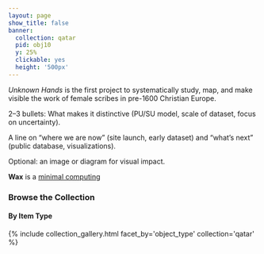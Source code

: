 ```yaml
---
layout: page
show_title: false
banner:
  collection: qatar
  pid: obj10
  y: 25%
  clickable: yes
  height: '500px'
---
```



*Unknown Hands* is the first project to systematically study, map, and make visible the work of female scribes in pre-1600 Christian Europe.

2–3 bullets: What makes it distinctive (PU/SU model, scale of dataset, focus on uncertainty).

A line on “where we are now” (site launch, early dataset) and “what’s next” (public database, visualizations).


Optional: an image or diagram for visual impact.



__Wax__ is a [minimal computing](http://go-dh.github.io/mincomp/)


### Browse the Collection

#### By Item Type
{% include collection_gallery.html facet_by='object_type' collection='qatar' %}
